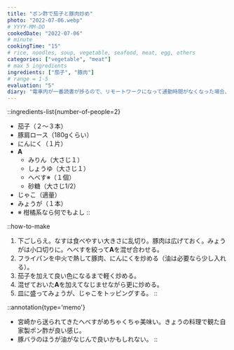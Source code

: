 ```yaml
---
title: "ポン酢で茄子と豚肉炒め"
photo: "2022-07-06.webp"
# YYYY-MM-DD
cookedDate: "2022-07-06"
# minute
cookingTime: "15"
# rice, noodles, soup, vegetable, seafood, meat, egg, others
categories: ["vegetable", "meat"]
# max 5 ingredients
ingredients: ["茄子", "豚肉"]
# range = 1-5
evaluation: "5"
diary: "電車内が一番読書が捗るので、リモートワークになって通勤時間がなくなった場合、読書量が激減しそうだなと不安視しています。予定はなし。"
---
```


::ingredients-list{number-of-people=2}
- 茄子（２～３本）
- 豚肩ロース（180gくらい）
- にんにく（１片）
- **A**
  - みりん（大さじ１）
  - しょうゆ（大さじ１）
  - へべす※（１個）
  - 砂糖（大さじ1/2）
- じゃこ（適量）
- みょうが（１本）
- ※ 柑橘系なら何でもよし
::

::how-to-make
1. 下ごしらえ。なすは食べやすい大きさに乱切り。豚肉は広げておく。みょうがは小口切りに。へべすを絞って**A**を混ぜ合わせる。
2. フライパンを中火で熱して豚肉、にんにくを炒める（油は必要なら少し入れる）。
3. 茄子を加えて良い色になるまで軽く炒める。
4. 混ぜておいた**A**を加えてなじませながら更に炒める。
5. 皿に盛ってみょうが、じゃこをトッピングする。
::

::annotation{type='memo'}
- 宮崎から送られてきたへべすがめちゃくちゃ美味い。きょうの料理で観た自家製ポン酢が良い感じ。
- 豚バラのほうが油がなじんで良いかもしれない。
::
